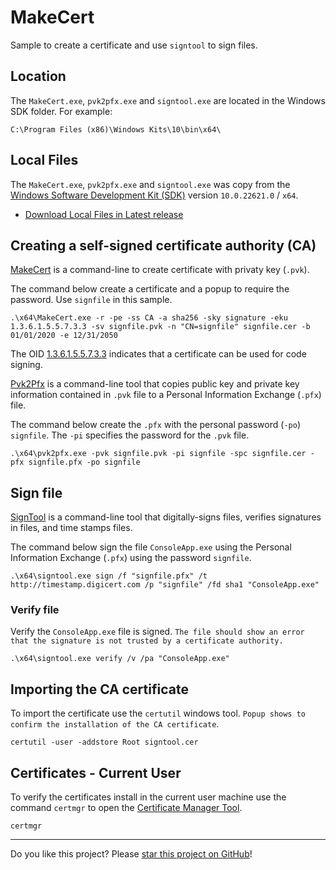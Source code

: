 # MakeCert

Sample to create a certificate and use `signtool` to sign files.

## Location

The `MakeCert.exe`, `pvk2pfx.exe` and `signtool.exe` are located in the Windows SDK folder. For example:
```
C:\Program Files (x86)\Windows Kits\10\bin\x64\
```

## Local Files

The `MakeCert.exe`, `pvk2pfx.exe` and `signtool.exe` was copy from the [Windows Software Development Kit (SDK)](https://developer.microsoft.com/pt-br/windows/downloads/windows-10-sdk/) version `10.0.22621.0` / `x64`.

* [Download Local Files in Latest release](../../releases/latest)

## Creating a self-signed certificate authority (CA)

[MakeCert](https://learn.microsoft.com/en-us/windows-hardware/drivers/devtest/makecert) is a command-line to create certificate with privaty key (`.pvk`).

The command below create a certificate and a popup to require the password. Use `signfile` in this sample.

```
.\x64\MakeCert.exe -r -pe -ss CA -a sha256 -sky signature -eku 1.3.6.1.5.5.7.3.3 -sv signfile.pvk -n "CN=signfile" signfile.cer -b 01/01/2020 -e 12/31/2050
```

The OID [1.3.6.1.5.5.7.3.3](https://www.alvestrand.no/objectid/1.3.6.1.5.5.7.3.3.html) indicates that a certificate can be used for code signing. 

[Pvk2Pfx](https://learn.microsoft.com/en-us/windows-hardware/drivers/devtest/pvk2pfx) is a command-line tool that copies public key and private key information contained in `.pvk` file to a Personal Information Exchange (`.pfx`) file. 

The command below create the `.pfx` with the personal password (`-po`) `signfile`. The `-pi` specifies the password for the `.pvk` file.

```
.\x64\pvk2pfx.exe -pvk signfile.pvk -pi signfile -spc signfile.cer -pfx signfile.pfx -po signfile
```

## Sign file

[SignTool](https://learn.microsoft.com/en-us/windows-hardware/drivers/devtest/signtool) is a command-line tool that digitally-signs files, verifies signatures in files, and time stamps files.

The command below sign the file `ConsoleApp.exe` using the Personal Information Exchange (`.pfx`) using the password `signfile`.

```
.\x64\signtool.exe sign /f "signfile.pfx" /t http://timestamp.digicert.com /p "signfile" /fd sha1 "ConsoleApp.exe"
```

### Verify file

Verify the `ConsoleApp.exe` file is signed. `The file should show an error that the signature is not trusted by a certificate authority.`

```
.\x64\signtool.exe verify /v /pa "ConsoleApp.exe"
```

## Importing the CA certificate

To import the certificate use the `certutil` windows tool. `Popup shows to confirm the installation of the CA certificate`.

```
certutil -user -addstore Root signtool.cer
```

## Certificates - Current User

To verify the certificates install in the current user machine use the command `certmgr` to open the [Certificate Manager Tool](https://learn.microsoft.com/en-us/dotnet/framework/tools/certmgr-exe-certificate-manager-tool).

```
certmgr
```

---

Do you like this project? Please [star this project on GitHub](../../stargazers)!
